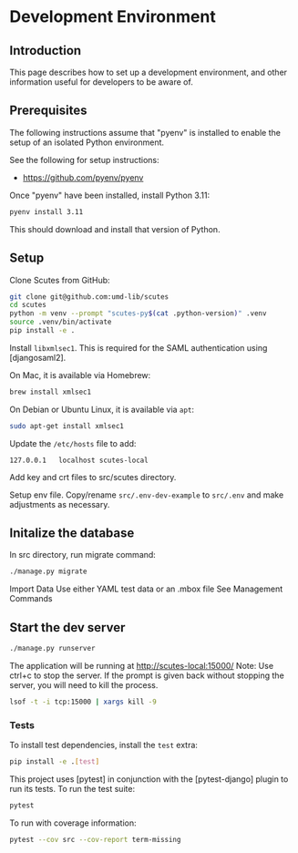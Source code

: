 # Development Environment

## Introduction

This page describes how to set up a development environment, and other
information useful for developers to be aware of.

## Prerequisites

The following instructions assume that "pyenv" is installed to enable
the setup of an isolated Python environment.

See the following for setup instructions:

* <https://github.com/pyenv/pyenv>

Once "pyenv" have been installed, install Python 3.11:

```zsh
pyenv install 3.11
```

This should download and install that version of Python.

## Setup

Clone Scutes from GitHub:

```bash
git clone git@github.com:umd-lib/scutes
cd scutes
python -m venv --prompt "scutes-py$(cat .python-version)" .venv
source .venv/bin/activate
pip install -e .
```

Install `libxmlsec1`. This is required for the SAML authentication using
[djangosaml2].

On Mac, it is available via Homebrew:

```bash
brew install xmlsec1
```

On Debian or Ubuntu Linux, it is available via `apt`:

```bash
sudo apt-get install xmlsec1
```

Update the `/etc/hosts` file to add:

```
127.0.0.1   localhost scutes-local
```

Add key and crt files to src/scutes directory.

Setup env file.
Copy/rename ```src/.env-dev-example``` to ```src/.env``` and make adjustments as necessary.

## Initalize the database

In src directory, run migrate command:

```zsh
./manage.py migrate
```

Import Data
    Use either YAML test data or an .mbox file
    See Management Commands

## Start the dev server

```zsh
./manage.py runserver
```

The application will be running at <http://scutes-local:15000/>
Note: Use ctrl+c to stop the server. If the prompt is given back without stopping the server, you will need to kill the process.

```zsh
lsof -t -i tcp:15000 | xargs kill -9
```

### Tests

To install test dependencies, install the `test` extra:

```bash
pip install -e .[test]
```

This project uses [pytest] in conjunction with the [pytest-django] plugin
to run its tests. To run the test suite:

```bash
pytest
```

To run with coverage information:

```bash
pytest --cov src --cov-report term-missing
```
